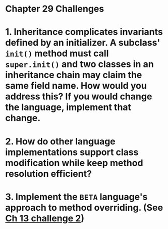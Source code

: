 Chapter 29 Challenges
=====================

# 1. Inheritance complicates invariants defined by an initializer. A subclass' `init()` method must call `super.init()` and two classes in an inheritance chain may claim the same field name. How would you address this? If you would change the language, implement that change.

# 2. How do other language implementations support class modification while keep method resolution efficient?

# 3. Implement the `BETA` language's approach to method overriding. (See [Ch 13 challenge 2](../ch13/challenges.md))
